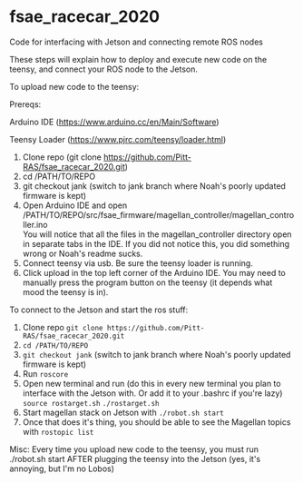 # fsae_racecar_2020
Code for interfacing with Jetson and connecting remote ROS nodes

These steps will explain how to deploy and execute new code on the teensy, and connect your ROS node to the Jetson.

To upload new code to the teensy:

Prereqs: 

Arduino IDE (https://www.arduino.cc/en/Main/Software) 

Teensy Loader (https://www.pjrc.com/teensy/loader.html)

1. Clone repo (git clone https://github.com/Pitt-RAS/fsae_racecar_2020.git)
2. cd /PATH/TO/REPO
3. git checkout jank (switch to jank branch where Noah's poorly updated firmware is kept)
4. Open Arduino IDE and open /PATH/TO/REPO/src/fsae_firmware/magellan_controller/magellan_controller.ino	
	You will notice that all the files in the magellan_controller directory open in separate tabs in the IDE. If you did not notice this, you did something wrong or Noah's readme sucks.
5. Connect teensy via usb. Be sure the teensy loader is running.
6. Click upload in the top left corner of the Arduino IDE. You may need to manually press the program button on the teensy (it depends what mood the teensy is in).


To connect to the Jetson and start the ros stuff:
1. Clone repo 
   `git clone https://github.com/Pitt-RAS/fsae_racecar_2020.git`
2. `cd /PATH/TO/REPO`
3. `git checkout jank` (switch to jank branch where Noah's poorly updated firmware is kept)
4. Run `roscore`
5. Open new terminal and run (do this in every new terminal you plan to interface with the Jetson with. Or add it to your .bashrc if you're lazy)
	 `source rostarget.sh`
	 `./rostarget.sh`
6. Start magellan stack on Jetson with 
   `./robot.sh start`
7. Once that does it's thing, you should be able to see the Magellan topics with `rostopic list`


Misc:
Every time you upload new code to the teensy, you must run ./robot.sh start AFTER plugging the teensy into the Jetson (yes, it's annoying, but I'm no Lobos)
